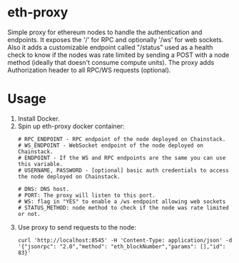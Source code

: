 # eth-proxy
Simple proxy for ethereum nodes to handle the authentication and endpoints. It exposes the '/' for RPC and optionally '/ws' for web sockets. Also it adds a customizable endpoint called "/status" used as a health check to know if the nodes was rate limited by sending a POST with a node method (ideally that doesn't consume compute units).
The proxy adds Authorization header to all RPC/WS requests (optional).

# Usage

1. Install Docker.
1. Spin up eth-proxy docker container:
    ```
    # RPC_ENDPOINT - RPC endpoint of the node deployed on Chainstack.
    # WS_ENDPOINT - WebSocket endpoint of the node deployed on Chainstack.
    # ENDPOINT - If the WS and RPC endpoints are the same you can use this variable.
    # USERNAME, PASSWORD - [optional] basic auth credentials to access the node deployed on Chainstack.

    # DNS: DNS host.
    # PORT: The proxy will listen to this port.
    # WS: flag in "YES" to enable a /ws endpoint allowing web sockets
    # STATUS_METHOD: node method to check if the node was rate limited or not.
    ```
1. Use proxy to send requests to the node:
    ```
    curl 'http://localhost:8545' -H 'Content-Type: application/json' -d '{"jsonrpc": "2.0","method": "eth_blockNumber","params": [],"id": 83}'
    ```




